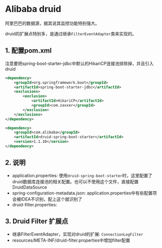 # Alibaba druid

阿里巴巴的数据源，据其说其监控功能特别强大。

druid的扩展点特别多，是通过继承`FilterEventAdapter`类来实现的。

## 1. 配置pom.xml

注意要把spring-boot-starter-jdbc中默认的HikariCP连接池排除掉，并且引入druid

```xml
<dependency>
    <groupId>org.springframework.boot</groupId>
    <artifactId>spring-boot-starter-jdbc</artifactId>
    <exclusions>
        <exclusion>
            <artifactId>HikariCP</artifactId>
            <groupId>com.zaxxer</groupId>
        </exclusion>
    </exclusions>
</dependency>
```

```xml
<dependency>
    <groupId>com.alibaba</groupId>
    <artifactId>druid-spring-boot-starter</artifactId>
    <version>1.1.10</version>
</dependency>
```

## 2. 说明

- application.properties: 使用`druid-spring-boot-starter`时，这里配置了druid数据库连接池的相关配置。也可以不使用这个文件，直接配置DruidDataSource
- spring-configuration-metadata.json: application.properties中有些配置项会被IDEA不识别，配上这个就识别了
- druid-filter.properties: 

## 3. Druid Filter 扩展点

- 继承FilterEventAdapter，实现对druid的扩展: `ConnectionLogFilter`
- resources/META-INF/druid-filter.properties中增加filter配置
